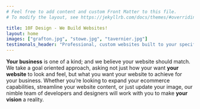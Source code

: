 ```yaml
---
# Feel free to add content and custom Front Matter to this file.
# To modify the layout, see https://jekyllrb.com/docs/themes/#overriding-theme-defaults

title: 10F Design - We Build Websites!
layout: home
images: ["grafton.jpg", "stowe.jpg", "tavernier.jpg"]
testimonals_header: "Professional, custom websites built to your specifications"
---
```


**Your business** is one of a kind; and we believe your website should match. We take a goal oriented approach, asking not just how your want **your website** to look and feel, but what you want your website to achieve for your business. Whether you’re looking to expand your ecommerce capabilities, streamline your website content, or just update your image, our nimble team of developers and designers will work with you to make **your vision** a reality.